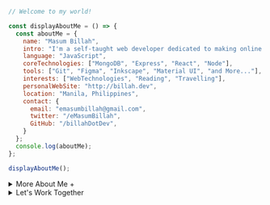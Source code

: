 
```javascript
// Welcome to my world!

const displayAboutMe = () => {
  const aboutMe = {
    name: "Masum Billah",
    intro: "I'm a self-taught web developer dedicated to making online dreams a reality.",
    language: "JavaScript",
    coreTechnologies: ["MongoDB", "Express", "React", "Node"],
    tools: ["Git", "Figma", "Inkscape", "Material UI", "and More..."],
    interests: ["WebTechnologies", "Reading", "Travelling"],
    personalWebSite: "http://billah.dev",
    location: "Manila, Philippines",
    contact: {
      email: "emasumbillah@gmail.com",
      twitter: "/eMasumBillah",
      GitHub: "/billahDotDev",
    }
  };
  console.log(aboutMe);
};

displayAboutMe();
```


<details> 
<summary>More About Me &#43;</summary>


```html
My Story:
I'm passionate about Javascript and web technologies. Before the pandemic, I was just a struggling entrepreneur in
the clothing industry. 'Cotton Logic' is a company where I hustled as a rainmaker. My business had its ups and
downs, which was stressful, but I learned something new daily. During the pandemic, I decided to bring my passion
into the business. Nowadays, two roles in my real-life games are Web developer and Rainmaker. 

I can Speak:
English, Bangla (Native), Taglish, Hindi, and of course Javascript!

Certification:
I'm a Bangladesh University of Engineering and Technology (BUET) certified full-stack web developer on a journey
of modern web mastery at the University of Helsinki.
```
</details>



<details> 
<summary>Let's Work Together</summary>
  
```html
There are times when you need someone to listen or give some advice. Book a slot to chat - anything from personal to career,
Web development, Graphic design, etc.

The slots for May and June are fully booked. Availability for July will be announced in June on my Twitter account.
Alternatively, you can fill out the [Google Form](https://docs.google.com/forms/d/e/YOUR_FORM_ID/viewform) to get notified.
</ details>
```

<details> 
<summary>🛒 Shop (Cool Programming T-Shirts) NOT AVAILABLE YET!</summary>
(Under Construction)

<br />
<br />
<br />


![Super Widget](images/super_widget.jpg)

Javascript Men's T-shirt 308
Price: $5.99

![Mega Gadget](images/mega_gadget.jpg)

Python Men's T-shirt 400
Price: $5.99


![Fantastic Gizmo](images/fantastic_gizmo.jpg)

Python Men's T-shirt 500
Price: $5.99

🛒 How to Order

Ready to get your hands on these awesome products? Here's how:

 Send a WhatsApp/ telegram/ Viber message with the following information:
   - Product name and Code(s) or Screen short(s)
   - Quantity
   - Shipping address
4. 💸 We'll respond to confirm your order and provide payment instructions.

Or
visit our online ![store](google.com)


Happy shopping! 🎁
</details>
